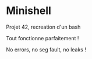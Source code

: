 # Minishell

Projet 42, recreation d'un bash

Tout fonctionne parfaitement ! 

No errors, no seg fault, no leaks !
